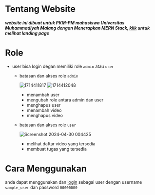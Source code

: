 # Tentang Website
<h5>website ini dibuat untuk PKM-PM mahasiswa Universitas Muhammadiyah Malang dengan Menerapkan MERN Stack, <a href="https://cryzepy.github.io/landing-page-project-course-2/">klik</a> untuk melihat landing page</h5>

# Role
- user bisa login degan memiliki role `admin` atau `user`
  - batasan dan akses role `admin`

    ![1714411817](https://github.com/cryzepy/project-course-2/assets/91277901/6231d3bc-cab3-484a-bb27-27da56c0789a)
    ![1714412048](https://github.com/cryzepy/project-course-2/assets/91277901/ac963c11-b85d-4524-b4a5-7117c449d7c9)

      - menambah user
      - mengubah role antara admin dan user
      - menghapus user
      - menambah video
      - menghapus video
  - batasan dan akses role `user`
 
      ![Screenshot 2024-04-30 004425](https://github.com/cryzepy/project-course-2/assets/91277901/bd6d76e4-e618-47bc-b82c-cd649d16e181)

      - melihat daftar video yang tersedia
      - membuat tugas yang tersedia
  
# Cara Menggunakan
anda dapat menggunakan dan <a href="https://project-course-2-cli.vercel.app/" target="_blank">login</a> sebagai user dengan username `sample_user` dan password `00000000`
